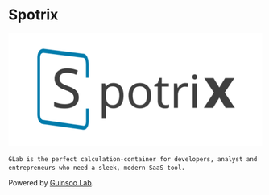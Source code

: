 # Spotrix

![logo](./public/spotrix.svg)

`GLab is the perfect calculation-container for developers, analyst and entrepreneurs who need a sleek,
modern SaaS tool.`

Powered by [Guinsoo Lab](https://guinsoolab.github.io/glab).

<br/>
